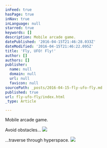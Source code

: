```yaml
---
inFeed: true
hasPage: true
inNav: true
inLanguage: null
starred: true
keywords: []
description: Mobile arcade game.
datePublished: '2016-04-15T21:46:28.033Z'
dateModified: '2016-04-15T21:46:22.095Z'
title: 'Fly, UFO! Fly!'
author: []
authors: []
publisher:
  name: null
  domain: null
  url: null
  favicon: null
sourcePath: _posts/2016-04-15-fly-ufo-fly.md
published: true
url: fly-ufo-fly/index.html
_type: Article

---
```

Mobile arcade game.

Avoid obstacles...
![](https://the-grid-user-content.s3-us-west-2.amazonaws.com/6353c31b-44b9-4aaa-acd5-35e6331fb1ea.gif)

...traverse through hyperspace.
![](https://the-grid-user-content.s3-us-west-2.amazonaws.com/7ccf9e2d-b0ca-4ee4-b84f-9e81905d7007.gif)